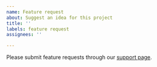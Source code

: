 ```yaml
---
name: Feature request
about: Suggest an idea for this project
title: ''
labels: feature request
assignees: ''

---
```


<!--
Thank you for contributing to the Firebase community!

Have a feature request?
========================
Great, we love hearing how we can improve our products! However, GitHub is not the place to submit them. Please submit your feature requests to:
https://firebase.google.com/support/contact/bugs-features/

Have a usage question?
=======================
We get lots of those and we love helping you, but GitHub is not the best place for them and they
will be closed. Here are some resources to get help:

- Start with the quickstart: https://firebase.google.com/docs/functions/write-firebase-functions
- Go through the guide: https://firebase.google.com/docs/functions/
- Read the full API reference: https://firebase.google.com/docs/reference/functions/
- Browse some examples: https://github.com/firebase/functions-samples

If the official documentation doesn't help, try asking through our official support channels:

https://firebase.google.com/support/

*Please avoid double posting across multiple channels!*

Think you found a bug?
=======================
Yeah, we're definitely not perfect! Please use the bug report template below and include a minimal
repro when opening the issue. If you know how to solve the issue, please create a Pull Request, and
we'd be happy to review it!
-->

Please submit feature requests through our [support page](https://firebase.google.com/support/contact/bugs-features/).
